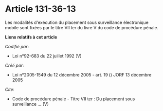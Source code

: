 # Article 131-36-13

Les modalités d'exécution du placement sous surveillance électronique mobile sont fixées par le titre VII ter du livre V du
code de procédure pénale.

**Liens relatifs à cet article**

_Codifié par_:

  - Loi n°92-683 du 22 juillet 1992 (V)

_Créé par_:

  - Loi n°2005-1549 du 12 décembre 2005 - art. 19 () JORF 13 décembre 2005

_Cite_:

  - Code de procédure pénale -  Titre VII ter : Du placement sous surveillance ... (V)
